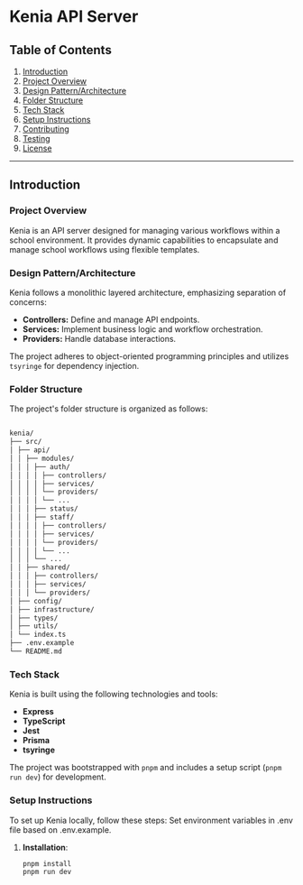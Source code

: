 # Kenia API Server

## Table of Contents

1. [Introduction](#introduction)
2. [Project Overview](#project-overview)
3. [Design Pattern/Architecture](#design-patternarchitecture)
4. [Folder Structure](#folder-structure)
5. [Tech Stack](#tech-stack)
6. [Setup Instructions](#setup-instructions)
7. [Contributing](#contributing)
8. [Testing](#testing)
9. [License](#license)

---

## Introduction

### Project Overview

Kenia is an API server designed for managing various workflows within a school environment. It provides dynamic capabilities to encapsulate and manage school workflows using flexible templates.

### Design Pattern/Architecture

Kenia follows a monolithic layered architecture, emphasizing separation of concerns:

- **Controllers:** Define and manage API endpoints.
- **Services:** Implement business logic and workflow orchestration.
- **Providers:** Handle database interactions.

The project adheres to object-oriented programming principles and utilizes `tsyringe` for dependency injection.

### Folder Structure

The project's folder structure is organized as follows:

```bash

kenia/
├── src/
│ ├── api/
│ │ ├── modules/
│ │ │ ├── auth/
│ │ │ │ ├── controllers/
│ │ │ │ ├── services/
│ │ │ │ └── providers/
│ │ │ │ └── ...
│ │ │ ├── status/
│ │ │ ├── staff/
│ │ │ │ ├── controllers/
│ │ │ │ ├── services/
│ │ │ │ └── providers/
│ │ │ │ └── ...
│ │ │ └── ...
│ │ ├── shared/
│ │ │ ├── controllers/
│ │ │ ├── services/
│ │ │ └── providers/
│ ├── config/
│ ├── infrastructure/
│ ├── types/
│ ├── utils/
│ └── index.ts
├── .env.example
└── README.md

```

### Tech Stack

Kenia is built using the following technologies and tools:

- **Express**
- **TypeScript**
- **Jest**
- **Prisma**
- **tsyringe**

The project was bootstrapped with `pnpm` and includes a setup script (`pnpm run dev`) for development.

### Setup Instructions

To set up Kenia locally, follow these steps:
Set environment variables in .env file based on .env.example.

1. **Installation**:

   ```bash
   pnpm install
   pnpm run dev

   ```
